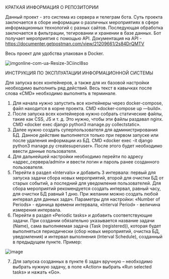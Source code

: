 КРАТКАЯ ИНФОРМАЦИЯ О РЕПОЗИТОРИИ  
  
Данный проект - это система из сервера и телеграм бота. Суть проекта заключается в сборе информации о различных мероприятиях в сфере информационных технологий с разных сайтов. Последующая обработка заключается в фильтрации, тегировании и хранении в базе данных. Бот получает мероприятия с помощью API. 
Документация на API - https://documenter.getpostman.com/view/21209661/2s84DrQMTV
 
Весь проект для удобства упакован в Docker. 


![imgonline-com-ua-Resize-3Ciincl8so](https://user-images.githubusercontent.com/78617414/208722696-a262e19d-607c-4659-a3e7-c557f99f1b55.jpg)

ИНСТРУКЦИЯ ПО ЭКСПЛУАТАЦИИ ИНФОРМАЦИОННОЙ СИСТЕМЫ

Для запуска всех контейнеров, а также для их базовой настройки необходимо выполнить ряд действий. Весь текст в кавычках после слова «CMD» необходимо выполнять в терминале.
1.	Для начала нужно запустить все контейнеры через docker-compose, файл находится в корне проекта. CMD «docker-compose up —build».
2.	После запуска всех контейнеров нужно собрать статические файлы, такие как CSS, JS и т. д. Это нужно, чтобы эти файлы раздавал nginx. CMD «docker exec django python3 manage.py collectstatic».
3.	Далее нужно создать суперпользователя для администрирования БД. Данное действие выполняется только при первом запуске или после удаления информации из БД. CMD «docker exec -it django python3 manage.py createsuperuser». После этого будет необходимо ввести данные пользователя.
4.	Для дальнейшей настройки необходимо перейти по адресу «адрес_сервера/admin» и ввести логин и пароль ранее созданного пользователя. 
5.	Перейти в раздел «Intervals» и добавить 3 интервала: первый для запуска задачи сбора новых мероприятий, второй для очистки БД от старых событий, а последний для уведомления пользователей. Для сбора мероприятий рекомендуется создать интервал, равный часу, для очистки БД равный 1 дню. При желании можно создать любой интервал для данных задач. Параметры для настройки: «Number of Periods» - единица времени интервала, «Interval Period» - величина измерения интервала.
6.	Перейти в раздел «Periodic tasks» и добавить соответствующие задачи. При создании обязательно указывается название задачи (Name), сама выполняемая задача (Task (registered)), которая будет выполняться периодически (сбор новых мероприятий, очистка БД, уведомления) и  интервал выполнения (Interval Schedule), созданный в предыдущем пункте. Пример:

![image](https://github.com/user-attachments/assets/ef8185bf-62f4-484f-a24e-5bd18519eec0)

7.	Для запуска созданных в пункте 6 задач вручную – необходимо выбрать нужную задачу, в поле «Action» выбрать «Run selected tasks» и нажать «Go».
